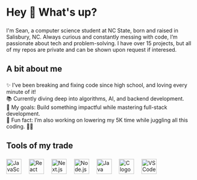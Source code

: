 <h1 align="left">Hey 👋 What's up?</h1>

###

<p align="left">I'm Sean, a computer science student at NC State, born and raised in Salisbury, NC. Always curious and constantly messing with code, I’m passionate about tech and problem-solving. I have over 15 projects, but all of my repos are private and can be shown upon request if interesed.</p>

###

<h2 align="left">A bit about me</h2>

###

<p align="left">✨ I’ve been breaking and fixing code since high school, and loving every minute of it!<br>📚 Currently diving deep into algorithms, AI, and backend development.<br>🎯 My goals: Build something impactful while mastering full-stack development.<br>🎲 Fun fact: I’m also working on lowering my 5K time while juggling all this coding. 🏃‍♂️</p>

###

<h2 align="left">Tools of my trade</h2>

###

<div align="left">
  <img src="https://cdn.jsdelivr.net/gh/devicons/devicon/icons/javascript/javascript-original.svg" height="40" alt="JavaScript"  />
  <img width="12" />
  <img src="https://cdn.jsdelivr.net/gh/devicons/devicon/icons/react/react-original.svg" height="40" alt="React"  />
  <img width="12" />
  <img src="https://cdn.jsdelivr.net/gh/devicons/devicon/icons/nextjs/nextjs-original.svg" height="40" alt="Next.js"  />
  <img width="12" />
  <img src="https://cdn.jsdelivr.net/gh/devicons/devicon/icons/nodejs/nodejs-original.svg" height="40" alt="Node.js"  />
  <img width="12" />
  <img src="https://cdn.jsdelivr.net/gh/devicons/devicon/icons/java/java-original.svg" height="40" alt="Java logo"  />
  <img width="12" />
  <img src="https://cdn.jsdelivr.net/gh/devicons/devicon/icons/c/c-original.svg" height="40" alt="C logo"  />
  <img width="12" />
  <img src="https://cdn.jsdelivr.net/gh/devicons/devicon/icons/vscode/vscode-original.svg" height="40" alt="VS Code logo"  />
</div>
